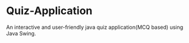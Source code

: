 # Quiz-Application
An interactive and user-friendly java quiz application(MCQ based) using Java Swing.

